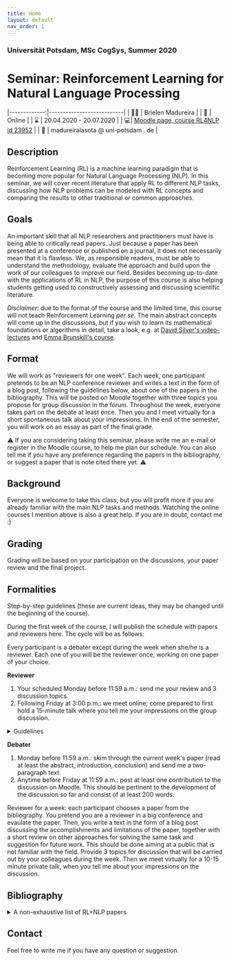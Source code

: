 ```yaml
---
title: Home
layout: default
nav_order: 1
---
```


### Universität Potsdam, MSc CogSys, Summer 2020
# Seminar: Reinforcement Learning for Natural Language Processing

|-------------:|---------------------------|
| :woman_teacher:   | Brielen Madureira   |
| :date: | Online |
| :hourglass: | 20.04.2020 - 20.07.2020 | 
| :computer:| [Moodle page, course RL4NLP id 23952](<https://moodle2.uni-potsdam.de/course/view.php?id=23952>) |
| :e-mail:  |  madureiralasota @ uni-potsdam . de | 

## Description
Reinforcement Learning (RL) is a machine learning paradigm that is becoming more popular for Natural Language Processing (NLP). In this seminar, we will cover recent literature that apply RL to different NLP tasks, discussing how NLP problems can be modeled with RL concepts and comparing the results to other traditional or common approaches. 

## Goals
An important skill that all NLP researchers and practitioners must have is being able to critically read papers. Just because a paper has been presented at a conference or published on a journal, it does not necessarily mean that it is flawless. We, as responsible readers, must be able to understand the methodology, evaluate the approach and build upon the work of our colleagues to improve our field. Besides becoming up-to-date with the applications of RL in NLP, the purpose of this course is also helping students getting used to constructively assessing and discussing scientific literature.

*Disclaimer*: due to the format of the course and the limited time, this course will not teach Reinforcement Learning *per se*. The main abstract concepts will come up in the discussions, but if you wish to learn its mathematical foundations or algorithms in detail, take a look, e.g. at [David Silver's video-lectures](https://www.davidsilver.uk/teaching/) and [Emma Brunskill's course](https://web.stanford.edu/class/cs234/index.html). 

## Format
We will work as "reviewers for one week". Each week, one participant pretends to be an NLP conference reviewer and writes a text in the form of a blog post, following the guidelines below, about one of the papers in the bibliography. This will be posted on Moodle together with three topics you propose for group discussion in the forum. Throughout the week, everyone takes part on the debate at least once. Then you and I meet virtually for a short spontaneous talk about your impressions. In the end of the semester, you will work on an essay as part of the final grade.

:warning: If you are considering taking this seminar, please write me an e-mail or register in the Moodle course, to help me plan our schedule. You can also tell me if you have any preference regarding the papers in the bibliography, or suggest a paper that is note cited there yet. :warning: 

## Background 
Everyone is welcome to take this class, but you will profit more if you are already familiar with the main NLP tasks and methods. Watching the online courses I mention above is also a great help. If you are in doubt, contact me :)

## Grading
Grading will be based on your participation on the discussions, your paper review and the final project.

## Formalities
Step-by-step guidelines (these are current ideas, they may be changed until the beginning of the course).

During the first week of the course, I will publish the schedule with papers and reviewers here. The cycle will be as follows:

Every participant is a debater except during the week when she/he is a reviewer. Each one of you will be the reviewer once, working on one paper of your choice.

**Reviewer**
1) Your scheduled Monday before 11:59 a.m.: send me your review and 3 discussion topics.
2) Following Friday at 3:00 p.m.: we meet online; come prepared to first hold a 15-minute talk where you tell me your impressions on the group discussion.


<details>
  <summary>Guidelines</summary>
  
  Your post should be written on markdown style.
  
</details>

**Debater**
1) Monday before 11:59 a.m.: skim through the current week's paper (read at least the abstract, introduction, conclusion) and send me a two-paragraph text.
2) Anytime before Friday at 11:59 a.m.: post at least one contribution to the discussion on Moodle. This should be pertinent to the development of the discussion so far and consist of at least 200 words. 


Reviewer for a week: each participant chooses a paper from the bibliography. You pretend you are a reviewer in a big conference and evaulate the paper. Then, you write a text in the form of a blog post discussing the accomplishments and limitations of the paper, together with a short review on other approaches for solving the same task and suggestion for future work. This should be done aiming at a public that is not familiar with the field. Provide 3 topics for discussion that will be carried out by your colleagues during the week. Then we meet virtually for a 10-15 minute private talk, when you tell me about your impressions on the discussion.

## Bibliography

<details>
  <summary>A non-exhaustive list of RL+NLP papers </summary>
  
  ## Task
  * paper
  * paper
  * paper
  
</details>

## Contact
Feel free to write me if you have any question or suggestion.
